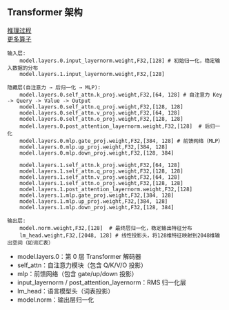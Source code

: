 
## Transformer 架构

[推理过程](https://raw.githubusercontent.com/LearningInfiniTensor/handout/844a720d04a372e8dd72c3eb2583691e0e56b909/02-%E5%A4%A7%E6%A8%A1%E5%9E%8B%E6%8E%A8%E7%90%86%E7%B3%BB%E7%BB%9F/LLaMA.drawio.svg)  
[更多算子](https://github.com/onnx/onnx/blob/main/docs/Operators.md)  

```
输入层:
    model.layers.0.input_layernorm.weight,F32,[128] # 初始归一化，稳定输入数据的分布
    model.layers.1.input_layernorm.weight,F32,[128]

隐藏层(自注意力 → 后归一化 → MLP):
    model.layers.0.self_attn.k_proj.weight,F32,[64, 128] # 自注意力 Key -> Query -> Value -> Output
    model.layers.0.self_attn.q_proj.weight,F32,[128, 128] 
    model.layers.0.self_attn.v_proj.weight,F32,[64, 128]
    model.layers.0.self_attn.o_proj.weight,F32,[128, 128]
    model.layers.0.post_attention_layernorm.weight,F32,[128]  # 后归一化
    model.layers.0.mlp.gate_proj.weight,F32,[384, 128] # 前馈网络（MLP）
    model.layers.0.mlp.up_proj.weight,F32,[384, 128]
    model.layers.0.mlp.down_proj.weight,F32,[128, 384]
    
    model.layers.1.self_attn.k_proj.weight,F32,[64, 128]
    model.layers.1.self_attn.q_proj.weight,F32,[128, 128] 
    model.layers.1.self_attn.v_proj.weight,F32,[64, 128]
    model.layers.1.self_attn.o_proj.weight,F32,[128, 128]
    model.layers.1.post_attention_layernorm.weight,F32,[128]
    model.layers.1.mlp.gate_proj.weight,F32,[384, 128]
    model.layers.1.mlp.up_proj.weight,F32,[384, 128]
    model.layers.1.mlp.down_proj.weight,F32,[128, 384]

输出层:
    model.norm.weight,F32,[128]  # 最终层归一化，稳定输出特征分布
    lm_head.weight,F32,[2048, 128] # 线性投影头，将128维特征映射到2048维输出空间（如词汇表）
```

-   model.layers.0：第 0 层 Transformer 解码器
-   self_attn：自注意力模块（包含 Q/K/V/O 投影）
-   mlp：前馈网络（包含 gate/up/down 投影）
-   input_layernorm / post_attention_layernorm：RMS 归一化层
-   lm_head：语言模型头（词表投影）
-   model.norm：输出层归一化
